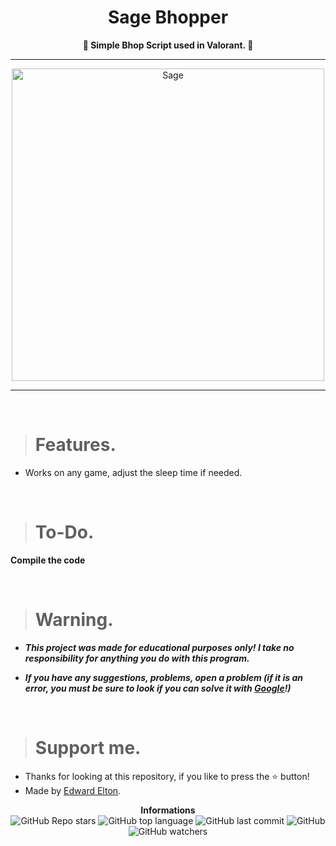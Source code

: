 <h1 align="center">Sage Bhopper</h1>

<p align='center'>
    <b>🐰 Simple Bhop Script used in Valorant. 🐰</b>
</p>

----

<p align="center">
    <img src="https://images7.alphacoders.com/108/1086711.png" alt="Sage" width="500">
</p>

---

<br/>

> # Features.

* Works on any game, adjust the sleep time if needed.

<br/>

> # To-Do.

**Compile the code**

<br/>

> # Warning.

* ***This project was made for educational purposes only! I take no responsibility for anything you do with this program.***

* ***If you have any suggestions, problems, open a problem (if it is an error, you must be sure to look if you can solve it with [Google](https://giybf.com)!)***

<br/>

> # Support me.

* Thanks for looking at this repository, if you like to press the ⭐ button!
* Made by [Edward Elton](https://github.com/edwardelton).

<p align="center">
    <b>Informations</b><br>
    <img alt="GitHub Repo stars" src="https://img.shields.io/github/stars/edwardelton/Sage-Bhopper?color=313131">
    <img alt="GitHub top language" src="https://img.shields.io/github/languages/top/edwardelton/Sage-Bhopper?color=313131">
    <img alt="GitHub last commit" src="https://img.shields.io/github/last-commit/edwardelton/Sage-Bhopper?color=313131">
    <img alt="GitHub" src="https://img.shields.io/github/license/edwardelton/Sage-Bhopper?color=313131">
    <img alt="GitHub watchers" src="https://img.shields.io/github/watchers/edwardelton/Sage-Bhopper?color=313131">
</p>
